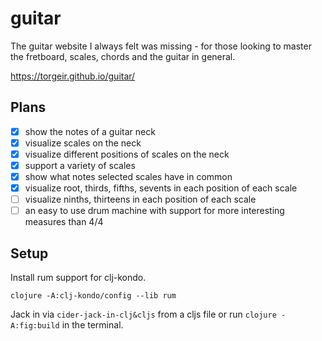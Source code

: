# guitar

The guitar website I always felt was missing - for those looking to master the fretboard, scales, chords and the guitar in general.

https://torgeir.github.io/guitar/

## Plans

- [x] show the notes of a guitar neck
- [x] visualize scales on the neck
- [x] visualize different positions of scales on the neck
- [x] support a variety of scales
- [x] show what notes selected scales have in common
- [x] visualize root, thirds, fifths, sevents in each position of each scale
- [ ] visualize ninths, thirteens in each position of each scale
- [ ] an easy to use drum machine with support for more interesting measures than 4/4

## Setup

Install rum support for clj-kondo.

`clojure -A:clj-kondo/config --lib rum`

Jack in via `cider-jack-in-clj&cljs` from a cljs file or run `clojure
-A:fig:build` in the terminal.
